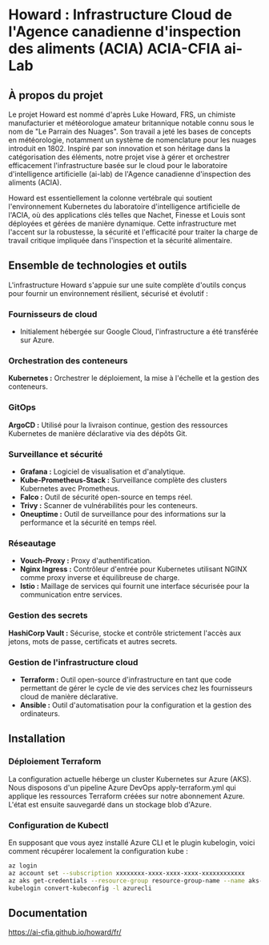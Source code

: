 # Howard : Infrastructure Cloud de l'Agence canadienne d'inspection des aliments (ACIA) ACIA-CFIA ai-Lab

## À propos du projet

Le projet Howard est nommé d'après Luke Howard, FRS, un chimiste manufacturier
et météorologue amateur britannique notable connu sous le nom de
"Le Parrain des Nuages". Son travail a jeté les bases de concepts en
météorologie, notamment un système de nomenclature pour les nuages introduit
en 1802. Inspiré par son innovation et son héritage dans la catégorisation des
éléments, notre projet vise à gérer et orchestrer efficacement l'infrastructure
basée sur le cloud pour le laboratoire d'intelligence artificielle (ai-lab)
de l'Agence canadienne d'inspection des aliments (ACIA).

Howard est essentiellement la colonne vertébrale qui soutient l'environnement
Kubernetes du laboratoire d'intelligence artificielle de l'ACIA, où des
applications clés telles que Nachet, Finesse et Louis sont déployées et gérées
de manière dynamique. Cette infrastructure met l'accent sur la robustesse, la
sécurité et l'efficacité pour traiter la charge de travail critique impliquée
dans l'inspection et la sécurité alimentaire.

## Ensemble de technologies et outils

L'infrastructure Howard s'appuie sur une suite complète d'outils conçus pour
fournir un environnement résilient, sécurisé et évolutif :

### Fournisseurs de cloud

- Initialement hébergée sur Google Cloud, l'infrastructure a
été transférée sur Azure.

### Orchestration des conteneurs

**Kubernetes :** Orchestrer le déploiement, la mise à l'échelle et la
gestion des conteneurs.

### GitOps

**ArgoCD :** Utilisé pour la livraison continue, gestion des ressources
Kubernetes de manière déclarative via des dépôts Git.

### Surveillance et sécurité

- **Grafana :** Logiciel de visualisation et d'analytique.
- **Kube-Prometheus-Stack :** Surveillance complète des clusters Kubernetes
avec Prometheus.
- **Falco :** Outil de sécurité open-source en temps réel.
- **Trivy :** Scanner de vulnérabilités pour les conteneurs.
- **Oneuptime :** Outil de surveillance pour des informations sur la
performance et la sécurité en temps réel.

### Réseautage

- **Vouch-Proxy :** Proxy d'authentification.
- **Nginx Ingress :** Contrôleur d'entrée pour Kubernetes utilisant NGINX comme
proxy inverse et équilibreuse de charge.
- **Istio :** Maillage de services qui fournit une interface sécurisée pour la
communication entre services.

### Gestion des secrets

**HashiCorp Vault :** Sécurise, stocke et contrôle strictement l'accès aux
jetons, mots de passe, certificats et autres secrets.

### Gestion de l'infrastructure cloud

- **Terraform :** Outil open-source d'infrastructure en tant que code permettant
de gérer le cycle de vie des services chez les fournisseurs cloud
de manière déclarative.
- **Ansible :** Outil d'automatisation pour la configuration et la gestion
des ordinateurs.

## Installation

### Déploiement Terraform

La configuration actuelle héberge un cluster Kubernetes sur Azure (AKS). Nous
disposons d'un pipeline Azure DevOps apply-terraform.yml qui applique les
ressources Terraform créées sur notre abonnement Azure. L'état est ensuite
sauvegardé dans un stockage blob d'Azure.

### Configuration de Kubectl

En supposant que vous ayez installé Azure CLI et le plugin kubelogin, voici
comment récupérer localement la configuration kube :

```bash
az login
az account set --subscription xxxxxxxx-xxxx-xxxx-xxxx-xxxxxxxxxxxx
az aks get-credentials --resource-group resource-group-name --name aks-name --overwrite-existing
kubelogin convert-kubeconfig -l azurecli
```

## Documentation

<https://ai-cfia.github.io/howard/fr/>
